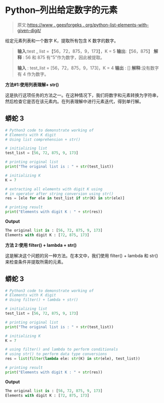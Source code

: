 # Python–列出给定数字的元素

> 原文:[https://www . geesforgeks . org/python-list-elements-with-given-digit/](https://www.geeksforgeeks.org/python-list-elements-with-given-digit/)

给定元素列表和一个数字 K，提取所有包含 K 数字的数字。

> **输入**:test _ list =【56，72，875，9，173】，K = 5
> **输出**:【56，875】
> **解释** : 56 和 875 有“5”作为数字，因此被提取。
> 
> **输入** : test_list = [56，72，875，9，173]，K = 4
> **输出** : []
> **解释**:没有数字有 4 作为数字。

**方法#1:使用列表理解+ str()**

这是执行这项任务的方法之一。在这种情况下，我们将数字和元素转换为字符串，然后检查它是否在该元素内。在列表理解中进行元素迭代，得到单行解。

## 蟒蛇 3

```py
# Python3 code to demonstrate working of
# Elements with K digit
# Using list comprehension + str()

# initializing list
test_list = [56, 72, 875, 9, 173]

# printing original list
print("The original list is : " + str(test_list))

# initializing K
K = 7

# extracting all elements with digit K using
# in operator after string conversion using str()
res = [ele for ele in test_list if str(K) in str(ele)]

# printing result
print("Elements with digit K : " + str(res))
```

**Output**

```py
The original list is : [56, 72, 875, 9, 173]
Elements with digit K : [72, 875, 173]
```

**方法 2:使用 filter() + lambda + str()**

这是解决这个问题的另一种方法。在本文中，我们使用 filter() + lambda 和 str()来检查条件并提取所需的元素。

## 蟒蛇 3

```py
# Python3 code to demonstrate working of
# Elements with K digit
# Using filter() + lambda + str()

# initializing list
test_list = [56, 72, 875, 9, 173]

# printing original list
print("The original list is : " + str(test_list))

# initializing K
K = 7

# using filter() and lambda to perform conditionals
# using str() to perform data type conversions
res = list(filter(lambda ele: str(K) in str(ele), test_list))

# printing result
print("Elements with digit K : " + str(res))
```

**Output**

```py
The original list is : [56, 72, 875, 9, 173]
Elements with digit K : [72, 875, 173]
```
